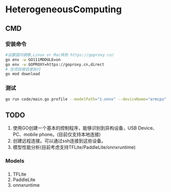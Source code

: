 # HeterogeneousComputing

## CMD
### 安装命令
```bash
#设置国内镜像,Linux or Mac转到 https://goproxy.cn/
go env -w GO111MODULE=on
go env -w GOPROXY=https://goproxy.cn,direct
# 在项目根目录执行
go mod download
```

### 测试
```bash
go run code/main.go profile --modelPath="1.onnx" --deviceName="armcpu" --framework="tflite2.1"
```

## TODO
1. 使用GO创建一个基本的控制程序，能够识别到异构设备，USB Device、PC、mobile phone。(目前仅支持本地连接)
2. 创建远程连接。可以通过ssh连接到这些设备。
3. 模型性能分析(目前考虑支持TFLite/PaddleLite/onnxruntime)

### Models
###
1. TFLite
2. PaddleLite
3. onnxruntime